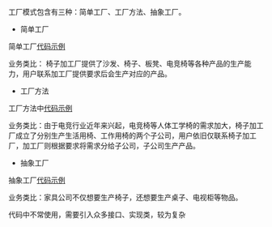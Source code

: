 
工厂模式包含有三种：简单工厂、工厂方法、抽象工厂。

- 简单工厂

简单工厂[代码示例](../examples/designPatterns/simpleFactory_test.go)

业务类比： 椅子加工厂提供了沙发、椅子、板凳、电竞椅等各种产品的生产能力，用户联系加工厂提供要求后会生产对应的产品。

- 工厂方法

工厂方法中[代码示例](../examples/designPatterns/factoryMethod_test.go)

业务类比：由于电竞行业近年来兴起，电竞椅等人体工学椅的需求加大，椅子加工厂成立了分别生产生活用椅、工作用椅的两个子公司，用户依旧仅联系椅子加工厂，加工厂则根据要求将需求分给子公司，子公司生产产品。

- 抽象工厂

抽象工厂[代码示例](../examples/designPatterns/abstract_factory_test.go)

业务类比：家具公司不仅想要生产椅子，还想要生产桌子、电视柜等物品。

代码中不常使用，需要引入众多接口、实现类，较为复杂
